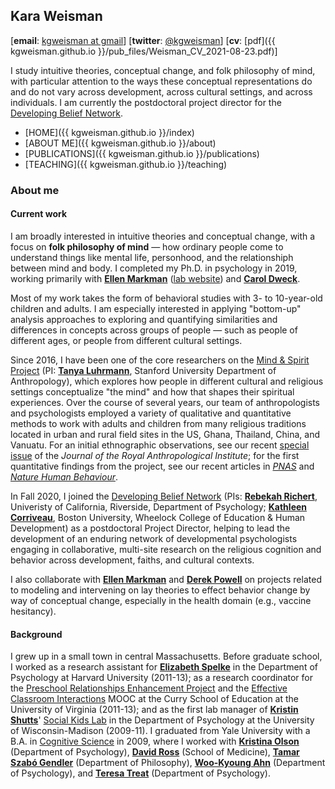 ## Kara Weisman

[**email**: [kgweisman at gmail](mailto:kgweisman@gmail.com)] [**twitter**: [@kgweisman](https://twitter.com/kgweisman)] [**cv**: [pdf]({{ kgweisman.github.io }}/pub_files/Weisman_CV_2021-08-23.pdf)]

I study intuitive theories, conceptual change, and folk philosophy of mind, with particular attention to the ways these conceptual representations do and do not vary across development, across cultural settings, and across individuals. I am currently the postdoctoral project director for the [Developing Belief Network](https://www.developingbelief.com/).

* [HOME]({{ kgweisman.github.io }}/index)
* [ABOUT ME]({{ kgweisman.github.io }}/about)
* [PUBLICATIONS]({{ kgweisman.github.io }}/publications)
* [TEACHING]({{ kgweisman.github.io }}/teaching)

### About me

#### Current work

I am broadly interested in intuitive theories and conceptual change, with a focus on **folk philosophy of mind** — how ordinary people come to understand things like mental life, personhood, and the relationshiph between mind and body. I completed my Ph.D. in psychology in 2019, working primarily with **[Ellen Markman](https://profiles.stanford.edu/ellen-markman)** ([lab website](https://markmanlab.stanford.edu)) and **[Carol Dweck](https://profiles.stanford.edu/carol-dweck)**.

Most of my work takes the form of behavioral studies with 3- to 10-year-old children and adults. I am especially interested in applying "bottom-up" analysis approaches to exploring and quantifying similarities and differences in concepts across groups of people — such as people of different ages, or people from different cultural settings.

Since 2016, I have been one of the core researchers on the [Mind & Spirit Project](https://themindandspiritproject.stanford.edu/) (PI: **[Tanya Luhrmann](http://luhrmann.net/)**, Stanford University Department of Anthropology), which explores how people in different cultural and religious settings conceptualize "the mind" and how that shapes their spiritual experiences. Over the course of several years, our team of anthropologists and psychologists employed a variety of qualitative and quantitative methods to work with adults and children from many religious traditions located in urban and rural field sites in the US, Ghana, Thailand, China, and Vanuatu. For an initial ethnographic observations, see our recent [special issue](https://rai.onlinelibrary.wiley.com/toc/14679655/2020/26/S1) of the _Journal of the Royal Anthropological Institute_; for the first quantitative findings from the project, see our recent articles in [_PNAS_](https://www.pnas.org/content/118/5/e2016649118) and [_Nature Human Behaviour_](https://www.nature.com/articles/s41562-021-01184-8). 

In Fall 2020, I joined the [Developing Belief Network](https://www.developingbelief.com/) (PIs: **[Rebekah Richert](https://ccl.ucr.edu/our-team/director/)**, Univeristy of California, Riverside, Department of Psychology; **[Kathleen Corriveau](https://www.bu.edu/wheelock/profile/kathleen-corriveau/)**, Boston University, Wheelock College of Education & Human Development) as a postdoctoral Project Director, helping to lead the development of an enduring network of developmental psychologists engaging in collaborative, multi-site research on the religious cognition and behavior across development, faiths, and cultural contexts. 

I also collaborate with **[Ellen Markman](https://profiles.stanford.edu/ellen-markman)** and **[Derek Powell](http://www.derekmpowell.com/)** on projects related to modeling and intervening on lay theories to effect behavior change by way of conceptual change, especially in the health domain (e.g., vaccine hesitancy).

#### Background

I grew up in a small town in central Massachusetts. Before graduate school, I worked as a research assistant for **[Elizabeth Spelke](https://www.harvardlds.org/our-labs/spelke-labspelke-lab-members/elizabeth-spelke/)** in the Department of Psychology at Harvard University (2011-13); as a research coordinator for the [Preschool Relationships Enhancement Project](https://curry.virginia.edu/faculty-research/centers-labs-projects/castl/preschool-relationships-enhancement-project-prep) and the [Effective Classroom Interactions](https://www.mooc-list.com/course/effective-classroom-interactions-supporting-young-children%E2%80%99s-development-coursera) MOOC at the Curry School of Education at the University of Virginia (2011-13); and as the first lab manager of **[Kristin Shutts](https://psych.wisc.edu/staff/shutts-kristin/)**' [Social Kids Lab](http://www.waisman.wisc.edu/socialkids/) in the Department of Psychology at the University of Wisconsin-Madison (2009-11). I graduated from Yale University with a B.A. in [Cognitive Science](http://cogsci.yale.edu/) in 2009, where I worked with **[Kristina Olson](https://psych.princeton.edu/person/kristina-olson)** (Department of Psychology), **[David Ross](http://medicine.yale.edu/psychiatry/people/david_a_ross.profile)** (School of Medicine), **[Tamar Szabó Gendler](http://tamar-gendler.yale.edu/)** (Department of Philosophy), **[Woo-Kyoung Ahn](http://ahnthinkinglab.yale.edu/)** (Department of Psychology), and **[Teresa Treat](https://psychology.uiowa.edu/people/teresa-treat)** (Department of Psychology).

